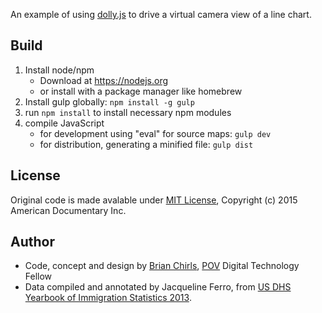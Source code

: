 An example of using [dolly.js](https://github.com/povdocs/dolly) to drive a virtual camera view of a line chart.

## Build

1. Install node/npm
    - Download at https://nodejs.org
    - or install with a package manager like homebrew
2. Install gulp globally: `npm install -g gulp`
3. run `npm install` to install necessary npm modules
4. compile JavaScript
    - for development using "eval" for source maps: `gulp dev`
    - for distribution, generating a minified file: `gulp dist`

## License
Original code is made avalable under [MIT License](http://www.opensource.org/licenses/mit-license.php), Copyright (c) 2015 American Documentary Inc.

## Author
- Code, concept and design by [Brian Chirls](https://github.com/brianchirls), [POV](http://www.pbs.org/pov/) Digital Technology Fellow
- Data compiled and annotated by Jacqueline Ferro, from [US DHS Yearbook of Immigration Statistics 2013](http://www.dhs.gov/yearbook-immigration-statistics).